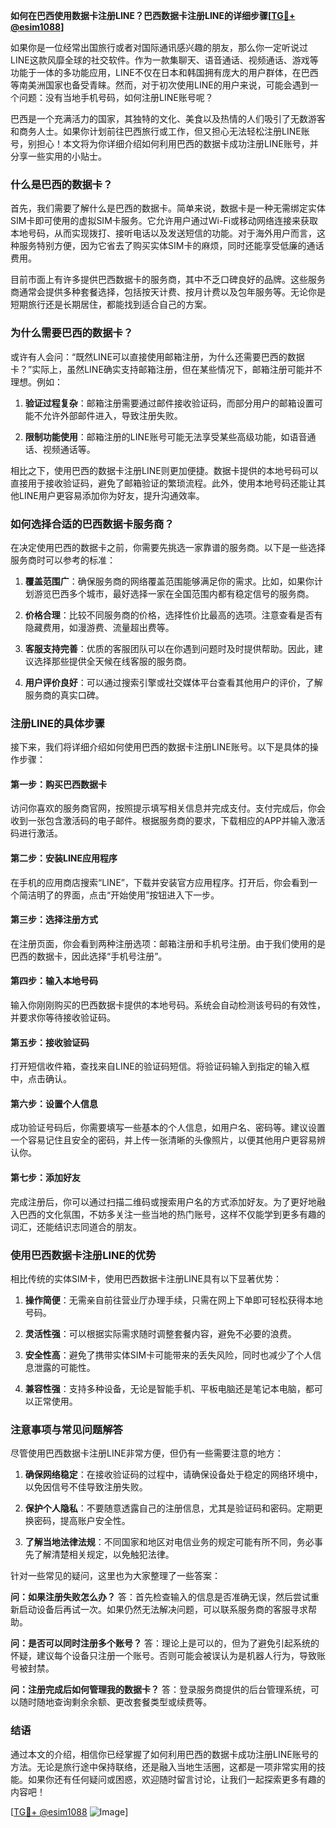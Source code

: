**如何在巴西使用数据卡注册LINE？巴西数据卡注册LINE的详细步骤[[TG💪+ @esim1088](https://t.me/s/esim1088)]**

如果你是一位经常出国旅行或者对国际通讯感兴趣的朋友，那么你一定听说过LINE这款风靡全球的社交软件。作为一款集聊天、语音通话、视频通话、游戏等功能于一体的多功能应用，LINE不仅在日本和韩国拥有庞大的用户群体，在巴西等南美洲国家也备受青睐。然而，对于初次使用LINE的用户来说，可能会遇到一个问题：没有当地手机号码，如何注册LINE账号呢？

巴西是一个充满活力的国家，其独特的文化、美食以及热情的人们吸引了无数游客和商务人士。如果你计划前往巴西旅行或工作，但又担心无法轻松注册LINE账号，别担心！本文将为你详细介绍如何利用巴西的数据卡成功注册LINE账号，并分享一些实用的小贴士。

### **什么是巴西的数据卡？**

首先，我们需要了解什么是巴西的数据卡。简单来说，数据卡是一种无需绑定实体SIM卡即可使用的虚拟SIM卡服务。它允许用户通过Wi-Fi或移动网络连接来获取本地号码，从而实现拨打、接听电话以及发送短信的功能。对于海外用户而言，这种服务特别方便，因为它省去了购买实体SIM卡的麻烦，同时还能享受低廉的通话费用。

目前市面上有许多提供巴西数据卡的服务商，其中不乏口碑良好的品牌。这些服务商通常会提供多种套餐选择，包括按天计费、按月计费以及包年服务等。无论你是短期旅行还是长期居住，都能找到适合自己的方案。

### **为什么需要巴西的数据卡？**

或许有人会问：“既然LINE可以直接使用邮箱注册，为什么还需要巴西的数据卡？”实际上，虽然LINE确实支持邮箱注册，但在某些情况下，邮箱注册可能并不理想。例如：

1. **验证过程复杂**：邮箱注册需要通过邮件接收验证码，而部分用户的邮箱设置可能不允许外部邮件进入，导致注册失败。
   
2. **限制功能使用**：邮箱注册的LINE账号可能无法享受某些高级功能，如语音通话、视频通话等。

相比之下，使用巴西的数据卡注册LINE则更加便捷。数据卡提供的本地号码可以直接用于接收验证码，避免了邮箱验证的繁琐流程。此外，使用本地号码还能让其他LINE用户更容易添加你为好友，提升沟通效率。

### **如何选择合适的巴西数据卡服务商？**

在决定使用巴西的数据卡之前，你需要先挑选一家靠谱的服务商。以下是一些选择服务商时可以参考的标准：

1. **覆盖范围广**：确保服务商的网络覆盖范围能够满足你的需求。比如，如果你计划游览巴西多个城市，最好选择一家在全国范围内都有稳定信号的服务商。
   
2. **价格合理**：比较不同服务商的价格，选择性价比最高的选项。注意查看是否有隐藏费用，如漫游费、流量超出费等。

3. **客服支持完善**：优质的客服团队可以在你遇到问题时及时提供帮助。因此，建议选择那些提供全天候在线客服的服务商。

4. **用户评价良好**：可以通过搜索引擎或社交媒体平台查看其他用户的评价，了解服务商的真实口碑。

### **注册LINE的具体步骤**

接下来，我们将详细介绍如何使用巴西的数据卡注册LINE账号。以下是具体的操作步骤：

#### **第一步：购买巴西数据卡**
访问你喜欢的服务商官网，按照提示填写相关信息并完成支付。支付完成后，你会收到一张包含激活码的电子邮件。根据服务商的要求，下载相应的APP并输入激活码进行激活。

#### **第二步：安装LINE应用程序**
在手机的应用商店搜索“LINE”，下载并安装官方应用程序。打开后，你会看到一个简洁明了的界面，点击“开始使用”按钮进入下一步。

#### **第三步：选择注册方式**
在注册页面，你会看到两种注册选项：邮箱注册和手机号注册。由于我们使用的是巴西的数据卡，因此选择“手机号注册”。

#### **第四步：输入本地号码**
输入你刚刚购买的巴西数据卡提供的本地号码。系统会自动检测该号码的有效性，并要求你等待接收验证码。

#### **第五步：接收验证码**
打开短信收件箱，查找来自LINE的验证码短信。将验证码输入到指定的输入框中，点击确认。

#### **第六步：设置个人信息**
成功验证号码后，你需要填写一些基本的个人信息，如用户名、密码等。建议设置一个容易记住且安全的密码，并上传一张清晰的头像照片，以便其他用户更容易辨认你。

#### **第七步：添加好友**
完成注册后，你可以通过扫描二维码或搜索用户名的方式添加好友。为了更好地融入巴西的文化氛围，不妨多关注一些当地的热门账号，这样不仅能学到更多有趣的词汇，还能结识志同道合的朋友。

### **使用巴西数据卡注册LINE的优势**

相比传统的实体SIM卡，使用巴西数据卡注册LINE具有以下显著优势：

1. **操作简便**：无需亲自前往营业厅办理手续，只需在网上下单即可轻松获得本地号码。
   
2. **灵活性强**：可以根据实际需求随时调整套餐内容，避免不必要的浪费。

3. **安全性高**：避免了携带实体SIM卡可能带来的丢失风险，同时也减少了个人信息泄露的可能性。

4. **兼容性强**：支持多种设备，无论是智能手机、平板电脑还是笔记本电脑，都可以正常使用。

### **注意事项与常见问题解答**

尽管使用巴西数据卡注册LINE非常方便，但仍有一些需要注意的地方：

1. **确保网络稳定**：在接收验证码的过程中，请确保设备处于稳定的网络环境中，以免因信号不佳导致注册失败。

2. **保护个人隐私**：不要随意透露自己的注册信息，尤其是验证码和密码。定期更换密码，提高账户安全性。

3. **了解当地法律法规**：不同国家和地区对电信业务的规定可能有所不同，务必事先了解清楚相关规定，以免触犯法律。

针对一些常见的疑问，这里也为大家整理了一些答案：

**问：如果注册失败怎么办？**
答：首先检查输入的信息是否准确无误，然后尝试重新启动设备后再试一次。如果仍然无法解决问题，可以联系服务商的客服寻求帮助。

**问：是否可以同时注册多个账号？**
答：理论上是可以的，但为了避免引起系统的怀疑，建议每个设备只注册一个账号。否则可能会被误认为是机器人行为，导致账号被封禁。

**问：注册完成后如何管理我的数据卡？**
答：登录服务商提供的后台管理系统，可以随时随地查询剩余余额、更改套餐类型或续费等。

### **结语**

通过本文的介绍，相信你已经掌握了如何利用巴西的数据卡成功注册LINE账号的方法。无论是旅行途中保持联络，还是融入当地生活圈，这都是一项非常实用的技能。如果你还有任何疑问或困惑，欢迎随时留言讨论，让我们一起探索更多有趣的内容吧！

[[TG💪+ @esim1088](https://t.me/s/esim1088) ![Image](https://i.postimg.cc/4NQfJmqS/Snipaste-2025-05-13-00-14-12.png)]